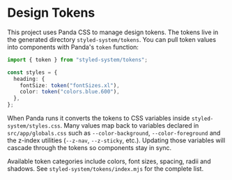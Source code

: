 # Design Tokens

This project uses Panda CSS to manage design tokens. The tokens live in the generated directory `styled-system/tokens`.
You can pull token values into components with Panda's `token` function:

```ts
import { token } from "styled-system/tokens";

const styles = {
  heading: {
    fontSize: token("fontSizes.xl"),
    color: token("colors.blue.600"),
  },
};
```

When Panda runs it converts the tokens to CSS variables inside `styled-system/styles.css`.
Many values map back to variables declared in `src/app/globals.css` such as
`--color-background`, `--color-foreground` and the z-index utilities (`--z-nav`, `--z-sticky`, etc.).
Updating those variables will cascade through the tokens so components stay in sync.

Available token categories include colors, font sizes, spacing, radii and shadows.
See `styled-system/tokens/index.mjs` for the complete list.
